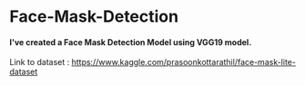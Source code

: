 # Face-Mask-Detection

#### I've created a Face Mask Detection Model using VGG19 model. 
Link to dataset : https://www.kaggle.com/prasoonkottarathil/face-mask-lite-dataset
